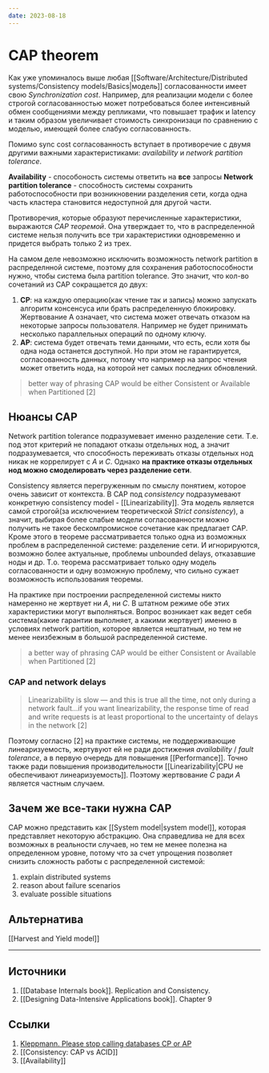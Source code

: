 ```yaml
---
date: 2023-08-18
---
```

# CAP theorem

Как уже упоминалось выше любая [[Software/Architecture/Distributed systems/Consistency models/Basics|модель]] согласованности имеет свою *Synchronization cost*. Например, для реализации модели с более строгой согласованностью может потребоваться более интенсивный обмен сообщениями между репликами, что повышает трафик и latency и таким образом увеличивает стоимость синхронизаци по сравнению с моделью, имеющей более слабую согласованность.

Помимо sync cost согласованность вступает в противоречие с двумя другими важными характеристиками: *availability* и *network partition tolerance*.

**Availability** - способоность системы ответить на **все** запросы
**Network partition tolerance** - способность системы сохранить работоспособности при возникновении разделения сети, когда одна часть кластера становится недоступной для другой части.

Противоречия, которые образуют перечисленные характеристики, выражаются *CAP теоремой*. Она утверждает то, что в распределенной системе нельзя получить все три характеристики одновременно и придется выбрать только 2 из трех.

На самом деле невозможно исключить возможность network partition в распределнной системе, поэтому для сохранения работоспособности нужно, чтобы система была partition tolerance. Это значит, что кол-во сочетаний из CAP сокращается до двух:

1. **CP**: на каждую операцию(как чтение так и запись) можно запускать алгоритм консенсуса или брать распределенную блокировку. Жертвование А означает, что система может отвечать отказом на некоторые запросы пользователя. Например не будет принимать несколько параллельных операций по одному ключу.
1. **AP**: система будет отвечать теми данными, что есть, если хотя бы одна нода останется доступной. Но при этом не гарантируется, согласованность данных, потому что например на запрос чтения может ответить нода, на которой нет самых последних обновлений.

> better way of phrasing CAP would be either Consistent or Available when Partitioned [2]

## Нюансы CAP

Network partition tolerance подразумевает именно разделение сети. Т.е. под этот критерий не попадают отказы отдельных нод, а значит подразумевается, что способность переживать отказы отдельных нод никак не коррелирует с *A* и *C*. Однако **на практике отказы отдельных нод можно смоделировать через разделение сети**.

Consistency является перегруженным по смыслу понятием, которое очень зависит от контекста. В САP под *consistency*  подразумевают конкретную consistency model - [[Linearizability]]. Эта модель является самой строгой(за исключением теоретической *Strict consistency*), а значит, выбирая более слабые модели согласованности можно получить не такое бескомпромисное сочетание как предлагает CAP.
Кроме этого в теореме рассматривается только одна из возможных проблем в распределенной системе: разделение сети. И игнорируются, возможно более актуальные, проблемы unbounded delays, отказавшие ноды и др.
Т.о. теорема рассматривает только одну модель согласованности и одну возможную проблему, что сильно сужает возможность использования теоремы.

На практике при построении распределенной системы никто намеренно не жертвует ни *A*, ни *C*. В штатном режиме обе этих характеристики могут выполняться. Вопрос возникает как ведет себя система(какие гарантии выполняет, а какими жертвует) именно в условиях network partition, которое является нештатным, но тем не менее неизбежным в большой распределенной системе.

> a better way of phrasing CAP would be either Consistent or Available when Partitioned [2]

### CAP and network delays

> Linearizability is slow — and this is true all the time, not only during a network fault...if you want linearizability, the response time of read and write requests is at least proportional to the uncertainty of delays in the network [2]

Поэтому согласно [2] на практике системы, не поддерживающие линеаризуемость, жертувуют ей не ради достижения *availability* / *fault tolerance*, а в первую очередь для повышения [[Performance]]. Точно также ради повышения производительности [[Linearizability|CPU не обеспечивают линеаризуемость]].
Поэтому жертвование *C* ради *A* является частным случаем.

## Зачем же все-таки нужна CAP

CAP можно представить как [[System model|system model]], которая представляет некоторую абстракцию. Она справедлива не для всех возможных в реальности случаев, но тем не менее полезна на определенном уровне, потому что за счет упрощения позволяет снизить сложность работы с распределенной системой:

1. explain distributed systems
1. reason about failure scenarios
1. evaluate possible situations

## Альтернатива

[[Harvest and Yield model]]

---

## Источники

1. [[Database Internals book]]. Replication and Consistency.
1. [[Designing Data-Intensive Applications book]]. Chapter 9

## Ссылки

1. [Kleppmann. Please stop calling databases CP or AP](https://martin.kleppmann.com/2015/05/11/please-stop-calling-databases-cp-or-ap.html)
1. [[Consistency: CAP vs ACID]]
1. [[Availability]]
